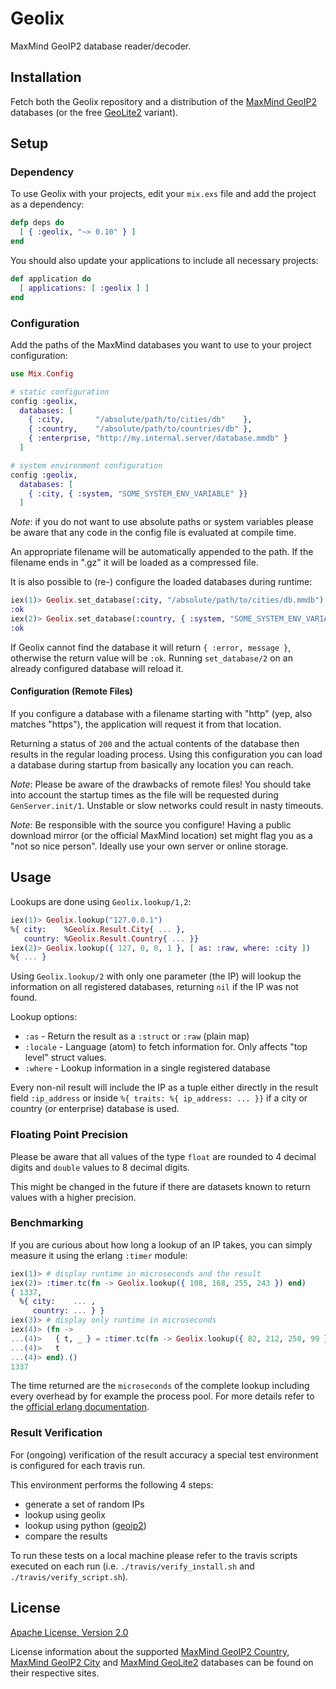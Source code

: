 # Geolix

MaxMind GeoIP2 database reader/decoder.


## Installation

Fetch both the Geolix repository and a distribution of the
[MaxMind GeoIP2](http://dev.maxmind.com/geoip/geoip2/downloadable/)
databases (or the free [GeoLite2](http://dev.maxmind.com/geoip/geoip2/geolite2/)
variant).


## Setup

### Dependency

To use Geolix with your projects, edit your `mix.exs` file and add the project
as a dependency:

```elixir
defp deps do
  [ { :geolix, "~> 0.10" } ]
end
```

You should also update your applications to include all necessary projects:

```elixir
def application do
  [ applications: [ :geolix ] ]
end
```

### Configuration

Add the paths of the MaxMind databases you want to use to your project
configuration:

```elixir
use Mix.Config

# static configuration
config :geolix,
  databases: [
    { :city,       "/absolute/path/to/cities/db"    },
    { :country,    "/absolute/path/to/countries/db" },
    { :enterprise, "http://my.internal.server/database.mmdb" }
  ]

# system environment configuration
config :geolix,
  databases: [
    { :city, { :system, "SOME_SYSTEM_ENV_VARIABLE" }}
  ]
```

_Note_: if you do not want to use absolute paths or system variables please
be aware that any code in the config file is evaluated at compile time.


An appropriate filename will be automatically appended to the path. If the
filename ends in ".gz" it will be loaded as a compressed file.

It is also possible to (re-) configure the loaded databases during runtime:

```elixir
iex(1)> Geolix.set_database(:city, "/absolute/path/to/cities/db.mmdb")
:ok
iex(2)> Geolix.set_database(:country, { :system, "SOME_SYSTEM_ENV_VARIABLE" })
:ok
```

If Geolix cannot find the database it will return `{ :error, message }`,
otherwise the return value will be `:ok`. Running `set_database/2` on an
already configured database will reload it.


#### Configuration (Remote Files)

If you configure a database with a filename starting with "http" (yep, also
matches "https"), the application will request it from that location.

Returning a status of `200` and the actual contents of the database then
results in the regular loading process. Using this configuration you can
load a database during startup from basically any location you can reach.

_Note_: Please be aware of the drawbacks of remote files! You should take into
account the startup times as the file will be requested during
`GenServer.init/1`. Unstable or slow networks could result in nasty timeouts.

_Note_: Be responsible with the source you configure! Having a public download
mirror (or the official MaxMind location) set might flag you as a
"not so nice person". Ideally use your own server or online storage.


## Usage

Lookups are done using `Geolix.lookup/1,2`:

```elixir
iex(1)> Geolix.lookup("127.0.0.1")
%{ city:    %Geolix.Result.City{ ... },
   country: %Geolix.Result.Country{ ... }}
iex(2)> Geolix.lookup({ 127, 0, 0, 1 }, [ as: :raw, where: :city ])
%{ ... }
```

Using `Geolix.lookup/2` with only one parameter (the IP) will lookup the
information on all registered databases, returning `nil` if the IP was not
found.

Lookup options:

* `:as` - Return the result as a `:struct` or `:raw` (plain map)
* `:locale` - Language (atom) to fetch information for.
  Only affects "top level" struct values.
* `:where` - Lookup information in a single registered database

Every non-nil result will include the IP as a tuple either directly in the
result field `:ip_address` or inside `%{ traits: %{ ip_address: ... }}` if
a city or country (or enterprise) database is used.

### Floating Point Precision

Please be aware that all values of the type `float` are rounded to 4 decimal
digits and `double` values to 8 decimal digits.

This might be changed in the future if there are datasets known to return
values with a higher precision.

### Benchmarking

If you are curious about how long a lookup of an IP takes, you can simply
measure it using the erlang `:timer` module:

```elixir
iex(1)> # display runtime in microseconds and the result
iex(2)> :timer.tc(fn -> Geolix.lookup({ 108, 168, 255, 243 }) end)
{ 1337,
  %{ city:    ... ,
     country: ... } }
iex(3)> # display only runtime in microseconds
iex(4)> (fn ->
...(4)>   { t, _ } = :timer.tc(fn -> Geolix.lookup({ 82, 212, 250, 99 }) end)
...(4)>   t
...(4)> end).()
1337
```

The time returned are the `microseconds` of the complete lookup including
every overhead by for example the process pool. For more details refer to the
[official erlang documentation](http://www.erlang.org/doc/man/timer.html#tc-1).

### Result Verification

For (ongoing) verification of the result accuracy a special test environment
is configured for each travis run.

This environment performs the following 4 steps:

- generate a set of random IPs
- lookup using geolix
- lookup using python ([geoip2](https://github.com/maxmind/GeoIP2-python))
- compare the results

To run these tests on a local machine please refer to the travis scripts
executed on each run
(i.e. `./travis/verify_install.sh` and `./travis/verify_script.sh`).


## License

[Apache License, Version 2.0](http://www.apache.org/licenses/LICENSE-2.0)

License information about the supported
[MaxMind GeoIP2 Country](http://www.maxmind.com/en/country),
[MaxMind GeoIP2 City](http://www.maxmind.com/en/city) and
[MaxMind GeoLite2](http://dev.maxmind.com/geoip/geoip2/geolite2/) databases
can be found on their respective sites.

